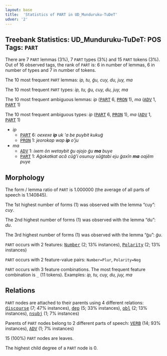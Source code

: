 ```yaml
---
layout: base
title:  'Statistics of PART in UD_Munduruku-TuDeT'
udver: '2'
---
```


## Treebank Statistics: UD_Munduruku-TuDeT: POS Tags: `PART`

There are 7 `PART` lemmas (3%), 7 `PART` types (3%) and 15 `PART` tokens (3%).
Out of 16 observed tags, the rank of `PART` is: 6 in number of lemmas, 6 in number of types and 7 in number of tokens.

The 10 most frequent `PART` lemmas: <em>ip, tu, g̃u, cuy, du, juy, ma</em>

The 10 most frequent `PART` types:  <em>ip, tu, g̃u, cuy, du, juy, ma</em>

The 10 most frequent ambiguous lemmas: <em>ip</em> (<tt><a href="myu_tudet-pos-PART.html">PART</a></tt> 6, <tt><a href="myu_tudet-pos-PRON.html">PRON</a></tt> 1), <em>ma</em> (<tt><a href="myu_tudet-pos-ADV.html">ADV</a></tt> 1, <tt><a href="myu_tudet-pos-PART.html">PART</a></tt> 1)

The 10 most frequent ambiguous types:  <em>ip</em> (<tt><a href="myu_tudet-pos-PART.html">PART</a></tt> 6, <tt><a href="myu_tudet-pos-PRON.html">PRON</a></tt> 1), <em>ma</em> (<tt><a href="myu_tudet-pos-ADV.html">ADV</a></tt> 1, <tt><a href="myu_tudet-pos-PART.html">PART</a></tt> 1)


* <em>ip</em>
  * <tt><a href="myu_tudet-pos-PART.html">PART</a></tt> 6: <em>oexexe <b>ip</b> uk 'a be puybit kukug̃</em>
  * <tt><a href="myu_tudet-pos-PRON.html">PRON</a></tt> 1: <em>jeorokap wap <b>ip</b> o'ju</em>
* <em>ma</em>
  * <tt><a href="myu_tudet-pos-ADV.html">ADV</a></tt> 1: <em>ixem õn wetaybit g̃u ojojo g̃u <b>ma</b> buye</em>
  * <tt><a href="myu_tudet-pos-PART.html">PART</a></tt> 1: <em>Ag̃okatkat acã cũg̃'i osunuy sũg̃tabi eju g̃axĩn <b>ma</b> oajẽm puye</em>

## Morphology

The form / lemma ratio of `PART` is 1.000000 (the average of all parts of speech is 1.140845).

The 1st highest number of forms (1) was observed with the lemma “cuy”: <em>cuy</em>.

The 2nd highest number of forms (1) was observed with the lemma “du”: <em>du</em>.

The 3rd highest number of forms (1) was observed with the lemma “g̃u”: <em>g̃u</em>.

`PART` occurs with 2 features: <tt><a href="myu_tudet-feat-Number.html">Number</a></tt> (2; 13% instances), <tt><a href="myu_tudet-feat-Polarity.html">Polarity</a></tt> (2; 13% instances)

`PART` occurs with 2 feature-value pairs: `Number=Plur`, `Polarity=Neg`

`PART` occurs with 3 feature combinations.
The most frequent feature combination is `_` (11 tokens).
Examples: <em>ip, tu, cuy, du, juy, ma</em>


## Relations

`PART` nodes are attached to their parents using 4 different relations: <tt><a href="myu_tudet-dep-discourse.html">discourse</a></tt> (7; 47% instances), <tt><a href="myu_tudet-dep-dep.html">dep</a></tt> (5; 33% instances), <tt><a href="myu_tudet-dep-obl.html">obl</a></tt> (2; 13% instances), <tt><a href="myu_tudet-dep-nsubj.html">nsubj</a></tt> (1; 7% instances)

Parents of `PART` nodes belong to 2 different parts of speech: <tt><a href="myu_tudet-pos-VERB.html">VERB</a></tt> (14; 93% instances), <tt><a href="myu_tudet-pos-ADV.html">ADV</a></tt> (1; 7% instances)

15 (100%) `PART` nodes are leaves.

The highest child degree of a `PART` node is 0.

